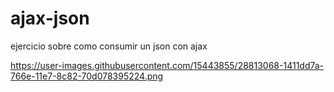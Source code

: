 # ajax-json

ejercicio sobre como consumir un json con ajax

https://user-images.githubusercontent.com/15443855/28813068-1411dd7a-766e-11e7-8c82-70d078395224.png